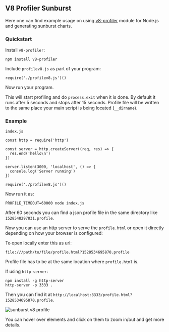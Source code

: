 ## V8 Profiler Sunburst

Here one can find example usage on using
[v8-profiler](https://github.com/node-inspector/v8-profiler) module for Node.js and generating
sunburst charts.

### Quickstart

Install `v8-profiler`:

```npm install v8-profiler```

Include `profilev8.js` as part of your program:
```
require('./profilev8.js')()
```

Now run your program.

This will start profiling and do `process.exit` when it is done. By default it runs after 5 seconds
and stops after 15 seconds. Profile file will be written to the same place your main script is being
located (`__dirname`).

### Example

`index.js`
```
const http = require('http')

const server = http.createServer((req, res) => {
  res.end('hello\n')
})

server.listen(3000, 'localhost', () => {
  console.log('Server running')
})

require('./profilev8.js')()
```

Now run it as:

```
PROFILE_TIMEOUT=60000 node index.js
```

After 60 seconds you can find a json profile file in the same directory like
`1528548297831.profile`.

Now you can use an http server to serve the `profile.html` or open it directly depending on how your
browser is configured:

To open locally enter this as url:
```
file:///path/to/file/profile.html?1528534695870.profile
```
Profile file has to be at the same location where `profile.html` is.

If using `http-server`:
```
npm install -g http-server
http-server -p 3333 .
```

Then you can find it at `http://localhost:3333/profile.html?1528534695870.profile`.

![sunburst v8 profile](sunburst-profile.jpg)

You can hover over elements and click on them to zoom in/out and get more details.
